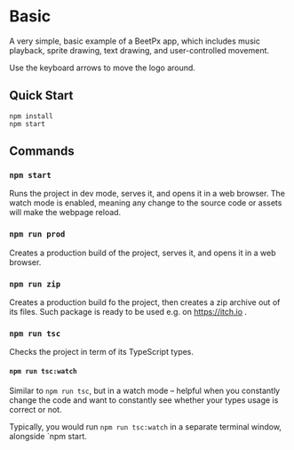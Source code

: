 # Basic

A very simple, basic example of a BeetPx app, which includes music playback, sprite drawing, text drawing, and user-controlled movement.

Use the keyboard arrows to move the logo around.

## Quick Start

```
npm install
npm start
```

## Commands

### `npm start`

Runs the project in dev mode, serves it, and opens it in a web browser.
The watch mode is enabled, meaning any change to the source code or assets
will make the webpage reload.

### `npm run prod`

Creates a production build of the project, serves it, and opens
it in a web browser.

### `npm run zip`

Creates a production build fo the project, then creates a zip
archive out of its files. Such package is ready to be used e.g. on https://itch.io .

### `npm run tsc`

Checks the project in term of its TypeScript types.

#### `npm run tsc:watch`

Similar to `npm run tsc`, but in a watch mode – helpful
when you constantly change the code and want to constantly
see whether your types usage is correct or not.

Typically, you would run `npm run tsc:watch` in a separate
terminal window, alongside `npm start.